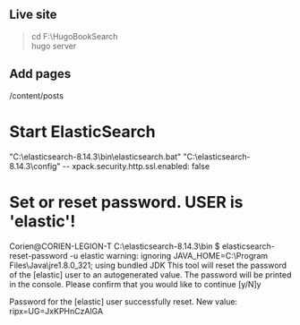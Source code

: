 ## Live site

> cd F:\HugoBookSearch\
> hugo server

## Add pages
/content/posts



# Start ElasticSearch
"C:\elasticsearch-8.14.3\bin\elasticsearch.bat"
"C:\elasticsearch-8.14.3\config" --  xpack.security.http.ssl.enabled: false

# Set or reset password. USER is 'elastic'!
Corien@CORIEN-LEGION-T C:\elasticsearch-8.14.3\bin
$ elasticsearch-reset-password -u elastic
warning: ignoring JAVA_HOME=C:\Program Files\Java\jre1.8.0_321; using bundled JDK
This tool will reset the password of the [elastic] user to an autogenerated value.
The password will be printed in the console.
Please confirm that you would like to continue [y/N]y


Password for the [elastic] user successfully reset.
New value: ripx=UG=JxKPHnCzAlGA
